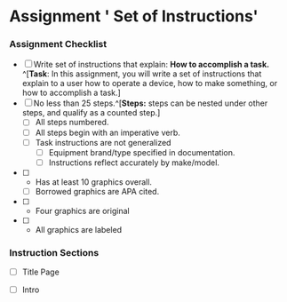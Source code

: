 # Assignment  ' Set of Instructions' 


### Assignment Checklist
- [ ] Write set of instructions that explain: **How to accomplish a task.** ^[**Task**: In this assignment, you will write a set of instructions that explain to a user how to operate a device, how to make something, or how to accomplish a task.] 
- [ ] No less than 25 steps.^[**Steps:** steps can be nested under other steps, and qualify as a counted step.]
	- [ ] All steps numbered.
	- [ ] All steps begin with an imperative verb.
	- [ ] Task instructions are not generalized
		- [ ] Equipment brand/type specified in documentation.
		- [ ] Instructions reflect accurately by make/model.
- [ ] 	-	Has at least 10 graphics overall.
	- [ ]  Borrowed graphics are APA cited.
- [ ] 	-	Four graphics are original
- [ ] 	- All graphics are labeled

### Instruction Sections
- [ ] Title Page
- [ ] Intro





<!--stackedit_data:
eyJoaXN0b3J5IjpbLTM1MzcwMDgxNF19
-->